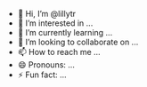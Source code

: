 - 👋 Hi, I’m @lillytr
- 👀 I’m interested in ...
- 🌱 I’m currently learning ...
- 💞️ I’m looking to collaborate on ...
- 📫 How to reach me ...
- 😄 Pronouns: ...
- ⚡ Fun fact: ...

<!---
lillytr/lillytr is a ✨ special ✨ repository because its `README.md` (this file) appears on your GitHub profile.
You can click the Preview link to take a look at your changes.
--->
